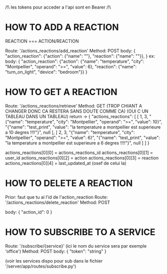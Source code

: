 /!\ les tokens pour acceder a l'api sont en Bearer /!\

# HOW TO ADD A REACTION

REACTION === ACTION/REACTION

Route: '/actions_reactions/add_reaction'
Method: POST
body: {
  "action_reaction": {"action": {"name": ""}, "reaction": {"name": ""}},
}
ex: 
body: {
    "action_reaction": {"action": {"name": "temperature", "city": "Montpellier", "operand": ">=", "value": 6}, "reaction": {"name": "turn_on_light", "device": "bedroom"}}
}

# HOW TO GET A REACTION

Route: '/actions_reactions/retrieve'
Method: GET
(TROP CHIANT A CHANGER DONC CA RESTERA SANS DOUTE COMME CA) (OUI C UN TABLEAU DANS UN TABLEAU)
return -> 
{
  "actions_reactions": [
    [
      1,
      3,
      "{\"name\": \"temperature\", \"city\": \"Montpellier\", \"operand\": \">=\", \"value\": 10}",
      "{\"name\": \"test_print\", \"value\": \"la temperature a montpellier est superieure a 10 degres !!!!\"}",
      null
    ],
    [
      2,
      3,
      "{\"name\": \"temperature\", \"city\": \"Montpellier\", \"operand\": \">=\", \"value\": 6}",
      "{\"name\": \"test_print\", \"value\": \"la temperature a montpellier est superieure a 6 degres !!!!\"}",
      null
    ]
  ]
}

actions_reactions[0][0] = actions_reactions_id
actions_reactions[0][1] = user_id
actions_reactions[0][2] = action
actions_reactions[0][3] = reaction
actions_reactions[0][4] = last_updated_at (osef de celui la)


# HOW TO DELETE A REACTION

Prior: faut que tu ai l'id de l'action_reaction
Route: '/actions_reactions/delete_reaction'
Method: POST

body:
{
  "action_id": 0
}

# HOW TO SUBSCRIBE TO A SERVICE

Route: '/subscribe/{service}' (ici le nom du service sera par exemple 'office')
Method: POST
body:
{
  "token": "string"
}

(voir les services dispo pour sub dans le fichier '/server/app/routes/subscribe.py')